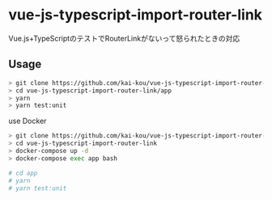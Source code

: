 # vue-js-typescript-import-router-link

Vue.js+TypeScriptのテストでRouterLinkがないって怒られたときの対応

## Usage

```sh
> git clone https://github.com/kai-kou/vue-js-typescript-import-router-link.git
> cd vue-js-typescript-import-router-link/app
> yarn
> yarn test:unit
```

use Docker  

```sh
> git clone https://github.com/kai-kou/vue-js-typescript-import-router-link.git
> cd vue-js-typescript-import-router-link
> docker-compose up -d
> docker-compose exec app bash

# cd app
# yarn
# yarn test:unit
```

